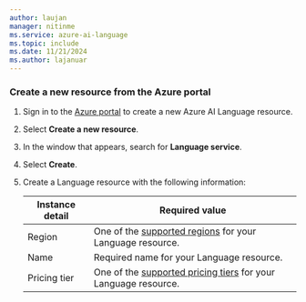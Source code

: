 ```yaml
---
author: laujan
manager: nitinme
ms.service: azure-ai-language
ms.topic: include
ms.date: 11/21/2024
ms.author: lajanuar
---
```


### Create a new resource from the Azure portal

1. Sign in to the [Azure portal](https://portal.azure.com/#create/Microsoft.CognitiveServicesTextAnalytics) to create a new Azure AI Language resource.

1. Select **Create a new resource**.

1. In the window that appears, search for **Language service**.

1. Select **Create**.

1. Create a Language resource with the following information:

    |Instance detail  |Required value  |
    |---------|---------|
    |Region | One of the [supported regions](../service-limits.md#regional-availability) for your Language resource.          |
    |Name| Required name for your Language resource.|
    |Pricing tier     | One of the [supported pricing tiers](../service-limits.md#language-resource-limits) for your Language resource.       |
